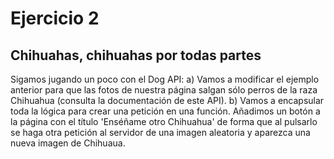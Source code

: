# Ejercicio 2

## Chihuahas, chihuahas por todas partes

Sigamos jugando un poco con el Dog API:
a) Vamos a modificar el ejemplo anterior para que las fotos de nuestra página salgan sólo perros de la raza Chihuahua (consulta la documentación de este API).
b) Vamos a encapsular toda la lógica para crear una petición en una función. Añadimos un botón a la página con el título 'Enséñame otro Chihuahua' de forma que al pulsarlo se haga otra petición al servidor de una imagen aleatoria y aparezca una nueva imagen de Chihuaua.
